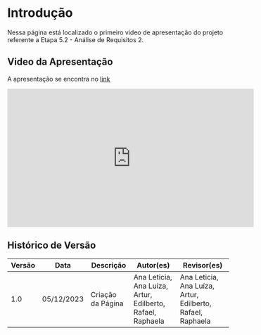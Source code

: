 # Introdução

Nessa página está localizado o primeiro video de apresentação do projeto referente a Etapa 5.2 - Análise de Requisitos 2.

## Video da Apresentação

A apresentação se encontra no [link](https://www.youtube.com/watch?v=evhYqPZ3PmA)

<iframe width="560" height="315" src="https://www.youtube.com/embed/evhYqPZ3PmA?si=s0N6cInUpxJLspjM" title="YouTube video player" frameborder="0" allow="accelerometer; autoplay; clipboard-write; encrypted-media; gyroscope; picture-in-picture; web-share" allowfullscreen></iframe>

## Histórico de Versão

| Versão | Data       | Descrição          | Autor(es) | Revisor(es) |
| ------- | ---------- | -------------------- | --------- | ----------- |
| 1.0     | 05/12/2023 | Criação da Página | Ana Leticia, Ana Luíza, Artur, Edilberto, Rafael, Raphaela     | Ana Leticia, Ana Luíza, Artur, Edilberto, Rafael, Raphaela      |